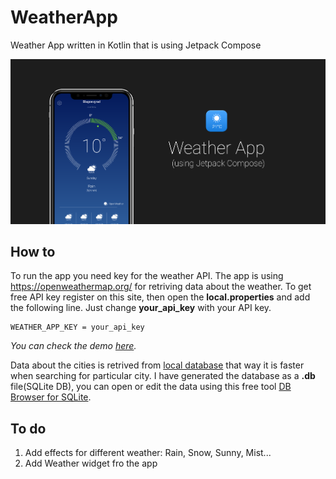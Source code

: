 # WeatherApp 
Weather App written in Kotlin that is using Jetpack Compose

<p align="center">
    <img src="https://github.com/slaviboy/RepositoryImages/blob/main/apps/weather_app_home.png?raw=true" alt="Image"   />
</p>
 
## How to
To run the app you need key for the weather API. The app is using https://openweathermap.org/ for retriving data about the weather. To get free API key register on this site, then open the **local.properties** and add the following line. Just change **your_api_key** with your API key.
```
WEATHER_APP_KEY = your_api_key
```

_*You can check the demo [here](https://www.youtube.com/watch?v=O0efgKq0xOI).*_

Data about the cities is retrived from [local database](https://github.com/slaviboy/WeatherApp/tree/master/app/src/main/assets/database) that way it is faster when searching for particular city. I have generated the database as a **.db** file(SQLite DB), you can open or edit the data using this free tool [DB Browser for SQLite](https://github.com/sqlitebrowser/sqlitebrowser).
## To do
1) Add effects for different weather: Rain, Snow, Sunny, Mist...
2) Add Weather widget fro the app
